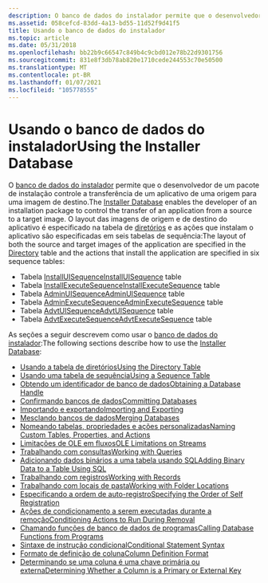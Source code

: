 ```yaml
---
description: O banco de dados do instalador permite que o desenvolvedor de um pacote de instalação controle a transferência de um aplicativo de uma origem para uma imagem de destino.
ms.assetid: 058cefcd-83dd-4a13-bd55-11d52f9d41f5
title: Usando o banco de dados do instalador
ms.topic: article
ms.date: 05/31/2018
ms.openlocfilehash: bb22b9c66547c849b4c9cbd012e78b22d9301756
ms.sourcegitcommit: 831e8f3db78ab820e1710cede244553c70e50500
ms.translationtype: MT
ms.contentlocale: pt-BR
ms.lasthandoff: 01/07/2021
ms.locfileid: "105778555"
---
```

# <a name="using-the-installer-database"></a><span data-ttu-id="e7e22-103">Usando o banco de dados do instalador</span><span class="sxs-lookup"><span data-stu-id="e7e22-103">Using the Installer Database</span></span>

<span data-ttu-id="e7e22-104">O [banco de dados do instalador](installer-database.md) permite que o desenvolvedor de um pacote de instalação controle a transferência de um aplicativo de uma origem para uma imagem de destino.</span><span class="sxs-lookup"><span data-stu-id="e7e22-104">The [Installer Database](installer-database.md) enables the developer of an installation package to control the transfer of an application from a source to a target image.</span></span> <span data-ttu-id="e7e22-105">O layout das imagens de origem e de destino do aplicativo é especificado na tabela de [diretórios](directory-table.md) e as ações que instalam o aplicativo são especificadas em seis tabelas de sequência:</span><span class="sxs-lookup"><span data-stu-id="e7e22-105">The layout of both the source and target images of the application are specified in the [Directory](directory-table.md) table and the actions that install the application are specified in six sequence tables:</span></span>

-   <span data-ttu-id="e7e22-106">Tabela [InstallUISequence](installuisequence-table.md)</span><span class="sxs-lookup"><span data-stu-id="e7e22-106">[InstallUISequence](installuisequence-table.md) table</span></span>
-   <span data-ttu-id="e7e22-107">Tabela [InstallExecuteSequence](installexecutesequence-table.md)</span><span class="sxs-lookup"><span data-stu-id="e7e22-107">[InstallExecuteSequence](installexecutesequence-table.md) table</span></span>
-   <span data-ttu-id="e7e22-108">Tabela [AdminUISequence](adminuisequence-table.md)</span><span class="sxs-lookup"><span data-stu-id="e7e22-108">[AdminUISequence](adminuisequence-table.md) table</span></span>
-   <span data-ttu-id="e7e22-109">Tabela [AdminExecuteSequence](adminexecutesequence-table.md)</span><span class="sxs-lookup"><span data-stu-id="e7e22-109">[AdminExecuteSequence](adminexecutesequence-table.md) table</span></span>
-   <span data-ttu-id="e7e22-110">Tabela [AdvtUISequence](advtuisequence-table.md)</span><span class="sxs-lookup"><span data-stu-id="e7e22-110">[AdvtUISequence](advtuisequence-table.md) table</span></span>
-   <span data-ttu-id="e7e22-111">Tabela [AdvtExecuteSequence](advtexecutesequence-table.md)</span><span class="sxs-lookup"><span data-stu-id="e7e22-111">[AdvtExecuteSequence](advtexecutesequence-table.md) table</span></span>

<span data-ttu-id="e7e22-112">As seções a seguir descrevem como usar o [banco de dados do instalador](installer-database.md):</span><span class="sxs-lookup"><span data-stu-id="e7e22-112">The following sections describe how to use the [Installer Database](installer-database.md):</span></span>

-   [<span data-ttu-id="e7e22-113">Usando a tabela de diretórios</span><span class="sxs-lookup"><span data-stu-id="e7e22-113">Using the Directory Table</span></span>](using-the-directory-table.md)
-   [<span data-ttu-id="e7e22-114">Usando uma tabela de sequência</span><span class="sxs-lookup"><span data-stu-id="e7e22-114">Using a Sequence Table</span></span>](using-a-sequence-table.md)
-   [<span data-ttu-id="e7e22-115">Obtendo um identificador de banco de dados</span><span class="sxs-lookup"><span data-stu-id="e7e22-115">Obtaining a Database Handle</span></span>](obtaining-a-database-handle.md)
-   [<span data-ttu-id="e7e22-116">Confirmando bancos de dados</span><span class="sxs-lookup"><span data-stu-id="e7e22-116">Committing Databases</span></span>](committing-databases.md)
-   [<span data-ttu-id="e7e22-117">Importando e exportando</span><span class="sxs-lookup"><span data-stu-id="e7e22-117">Importing and Exporting</span></span>](importing-and-exporting.md)
-   [<span data-ttu-id="e7e22-118">Mesclando bancos de dados</span><span class="sxs-lookup"><span data-stu-id="e7e22-118">Merging Databases</span></span>](merging-databases.md)
-   [<span data-ttu-id="e7e22-119">Nomeando tabelas, propriedades e ações personalizadas</span><span class="sxs-lookup"><span data-stu-id="e7e22-119">Naming Custom Tables, Properties, and Actions</span></span>](naming-custom-tables-properties-and-actions.md)
-   [<span data-ttu-id="e7e22-120">Limitações de OLE em fluxos</span><span class="sxs-lookup"><span data-stu-id="e7e22-120">OLE Limitations on Streams</span></span>](ole-limitations-on-streams.md)
-   [<span data-ttu-id="e7e22-121">Trabalhando com consultas</span><span class="sxs-lookup"><span data-stu-id="e7e22-121">Working with Queries</span></span>](working-with-queries.md)
-   [<span data-ttu-id="e7e22-122">Adicionando dados binários a uma tabela usando SQL</span><span class="sxs-lookup"><span data-stu-id="e7e22-122">Adding Binary Data to a Table Using SQL</span></span>](adding-binary-data-to-a-table-using-sql.md)
-   [<span data-ttu-id="e7e22-123">Trabalhando com registros</span><span class="sxs-lookup"><span data-stu-id="e7e22-123">Working with Records</span></span>](working-with-records.md)
-   [<span data-ttu-id="e7e22-124">Trabalhando com locais de pasta</span><span class="sxs-lookup"><span data-stu-id="e7e22-124">Working with Folder Locations</span></span>](working-with-folder-locations.md)
-   [<span data-ttu-id="e7e22-125">Especificando a ordem de auto-registro</span><span class="sxs-lookup"><span data-stu-id="e7e22-125">Specifying the Order of Self Registration</span></span>](specifying-the-order-of-self-registration.md)
-   [<span data-ttu-id="e7e22-126">Ações de condicionamento a serem executadas durante a remoção</span><span class="sxs-lookup"><span data-stu-id="e7e22-126">Conditioning Actions to Run During Removal</span></span>](conditioning-actions-to-run-during-removal.md)
-   [<span data-ttu-id="e7e22-127">Chamando funções de banco de dados de programas</span><span class="sxs-lookup"><span data-stu-id="e7e22-127">Calling Database Functions from Programs</span></span>](calling-database-functions-from-programs.md)
-   [<span data-ttu-id="e7e22-128">Sintaxe de instrução condicional</span><span class="sxs-lookup"><span data-stu-id="e7e22-128">Conditional Statement Syntax</span></span>](conditional-statement-syntax.md)
-   [<span data-ttu-id="e7e22-129">Formato de definição de coluna</span><span class="sxs-lookup"><span data-stu-id="e7e22-129">Column Definition Format</span></span>](column-definition-format.md)
-   [<span data-ttu-id="e7e22-130">Determinando se uma coluna é uma chave primária ou externa</span><span class="sxs-lookup"><span data-stu-id="e7e22-130">Determining Whether a Column is a Primary or External Key</span></span>](determining-whether-a-column-is-a-primary-or-external-key.md)

 

 



